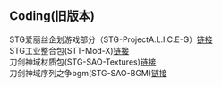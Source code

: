 ## Coding(旧版本)
STG爱丽丝企划游戏部分（STG-ProjectA.L.I.C.E-G）[链接](https://sknirotechteam.coding.net/p/ProjectA.L.I.C.E/d/ProjectA.L.I.C.E/git "链接title文本")    
STG工业整合包(STT-Mod-X)[链接](https://sknirotechteam.coding.net/p/STTmodX/d/STTmodX/git "链接title文本")  
刀剑神域材质包(STG-SAO-Textures)[链接](https://sknirotechteam.coding.net/p/SAOTPCBE/d/SAOTPCBE/git "链接title文本")   
刀剑神域序列之争bgm(STG-SAO-BGM)[链接](https://sknirotechteam.coding.net/p/SAOBPCBE/d/SAOBPCBE/git "链接title文本")  
